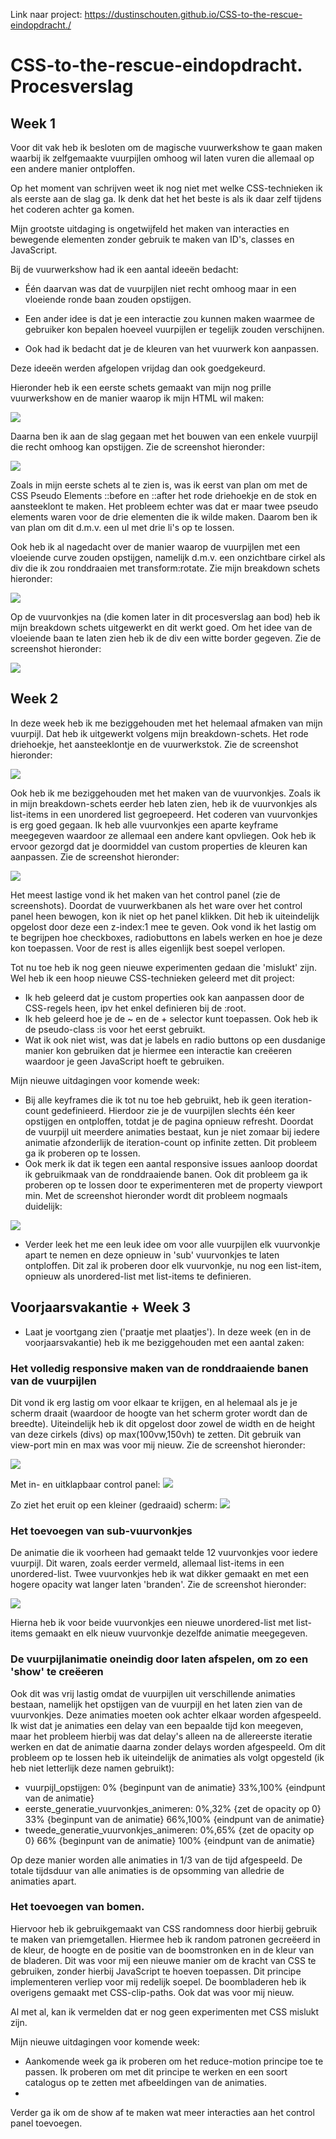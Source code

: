 Link naar project: https://dustinschouten.github.io/CSS-to-the-rescue-eindopdracht./

# CSS-to-the-rescue-eindopdracht. Procesverslag

## Week 1

Voor dit vak heb ik besloten om de magische vuurwerkshow te gaan maken waarbij ik zelfgemaakte vuurpijlen omhoog wil laten vuren die allemaal op een andere manier ontploffen.

Op het moment van schrijven weet ik nog niet met welke CSS-technieken ik als eerste aan de slag ga. Ik denk dat het het beste is als ik daar zelf tijdens het coderen achter ga komen.

Mijn grootste uitdaging is ongetwijfeld het maken van interacties en bewegende elementen zonder gebruik te maken van ID's, classes en JavaScript.

Bij de vuurwerkshow had ik een aantal ideeën bedacht:

- Één daarvan was dat de vuurpijlen niet recht omhoog maar in een vloeiende ronde baan zouden opstijgen.

- Een ander idee is dat je een interactie zou kunnen maken waarmee de gebruiker kon bepalen hoeveel vuurpijlen er tegelijk zouden verschijnen.

- Ook had ik bedacht dat je de kleuren van het vuurwerk kon aanpassen.

Deze ideeën werden afgelopen vrijdag dan ook goedgekeurd.

Hieronder heb ik een eerste schets gemaakt van mijn nog prille vuurwerkshow en de manier waarop ik mijn HTML wil maken:

![](Documentatie/Week_1/Eerste_schets.jpg)

Daarna ben ik aan de slag gegaan met het bouwen van een enkele vuurpijl die recht omhoog kan opstijgen. Zie de screenshot hieronder:

![](Documentatie/Week_1/Screenshot_1.png)

Zoals in mijn eerste schets al te zien is, was ik eerst van plan om met de CSS Pseudo Elements ::before en ::after het rode driehoekje en de stok en aansteeklont te maken. Het probleem echter was dat er maar twee pseudo elements waren voor de drie elementen die ik wilde maken. Daarom ben ik van plan om dit d.m.v. een ul met drie li's op te lossen.

Ook heb ik al nagedacht over de manier waarop de vuurpijlen met een vloeiende curve zouden opstijgen, namelijk d.m.v. een onzichtbare cirkel als div die ik zou ronddraaien met transform:rotate.
Zie mijn breakdown schets hieronder:

![](Documentatie/Week_1/Breakdown_schets.png)

Op de vuurvonkjes na (die komen later in dit procesverslag aan bod) heb ik mijn breakdown schets uitgewerkt en dit werkt goed. Om het idee van de vloeiende baan te laten zien heb ik de div een witte border gegeven.
Zie de screenshot hieronder:

![](Documentatie/Week_1/Screenshot_2.png)

## Week 2
In deze week heb ik me beziggehouden met het helemaal afmaken van mijn vuurpijl. Dat heb ik uitgewerkt volgens mijn breakdown-schets. Het rode driehoekje, het aansteeklontje en de vuurwerkstok.
Zie de screenshot hieronder:

![](Documentatie/Week_2/Screenshot_1.png)

Ook heb ik me beziggehouden met het maken van de vuurvonkjes. Zoals ik in mijn breakdown-schets eerder heb laten zien, heb ik de vuurvonkjes als list-items in een unordered list gegroepeerd.
Het coderen van vuurvonkjes is erg goed gegaan. Ik heb alle vuurvonkjes een aparte keyframe meegegeven waardoor ze allemaal een andere kant opvliegen. Ook heb ik ervoor gezorgd dat je doormiddel van custom properties de kleuren kan aanpassen.
Zie de screenshot hieronder:

![](Documentatie/Week_2/Screenshot_2.png)

Het meest lastige vond ik het maken van het control panel (zie de screenshots). Doordat de vuurwerkbanen als het ware over het control panel heen bewogen, kon ik niet op het panel klikken. Dit heb ik uiteindelijk opgelost door deze een z-index:1 mee te geven. Ook vond ik het lastig om te begrijpen hoe checkboxes, radiobuttons en labels werken en hoe je deze kon toepassen. Voor de rest is alles eigenlijk best soepel verlopen.

Tot nu toe heb ik nog geen nieuwe experimenten gedaan die 'mislukt' zijn. Wel heb ik een hoop nieuwe CSS-technieken geleerd met dit project:
- Ik heb geleerd dat je custom properties ook kan aanpassen door de CSS-regels heen, ipv het enkel definieren bij de :root.
- Ik heb geleerd hoe je de ~ en de + selector kunt toepassen. Ook heb ik de pseudo-class :is voor het eerst gebruikt.
- Wat ik ook niet wist, was dat je labels en radio buttons op een dusdanige manier kon gebruiken dat je hiermee een interactie kan creëeren waardoor je geen JavaScript hoeft te gebruiken.

Mijn nieuwe uitdagingen voor komende week:
- Bij alle keyframes die ik tot nu toe heb gebruikt, heb ik geen iteration-count gedefinieerd. Hierdoor zie je de vuurpijlen slechts één keer opstijgen en ontploffen, totdat je de pagina opnieuw refresht. Doordat de vuurpijl uit meerdere animaties bestaat, kun je niet zomaar bij iedere animatie afzonderlijk de iteration-count op infinite zetten. Dit probleem ga ik proberen op te lossen.
- Ook merk ik dat ik tegen een aantal responsive issues aanloop doordat ik gebruikmaak van de ronddraaiende banen. Ook dit probleem ga ik proberen op te lossen door te experimenteren met de property viewport min. Met de screenshot hieronder wordt dit probleem nogmaals duidelijk:

![](Documentatie/Week_2/Screenshot_3.png)

- Verder leek het me een leuk idee om voor alle vuurpijlen elk vuurvonkje apart te nemen en deze opnieuw in 'sub' vuurvonkjes te laten ontploffen. Dit zal ik proberen door elk vuurvonkje, nu nog een list-item, opnieuw als unordered-list met list-items te definieren.

## Voorjaarsvakantie + Week 3
- Laat je voortgang zien ('praatje met plaatjes').
In deze week (en in de voorjaarsvakantie) heb ik me beziggehouden met een aantal zaken:

### Het volledig responsive maken van de ronddraaiende banen van de vuurpijlen
Dit vond ik erg lastig om voor elkaar te krijgen, en al helemaal als je je scherm draait (waardoor de hoogte van het scherm groter wordt dan de breedte). Uiteindelijk heb ik dit opgelost door zowel de width en de height van deze cirkels (divs) op max(100vw,150vh) te zetten. Dit gebruik van view-port min en max was voor mij nieuw. Zie de screenshot hieronder:

![](Documentatie/Week_3/Screenshot_1.png)

Met in- en uitklapbaar control panel:
![](Documentatie/Week_3/Screenshot_2.png)

Zo ziet het eruit op een kleiner (gedraaid) scherm:
![](Documentatie/Week_3/Screenshot_3.png)

### Het toevoegen van sub-vuurvonkjes
De animatie die ik voorheen had gemaakt telde 12 vuurvonkjes voor iedere vuurpijl. Dit waren, zoals eerder vermeld, allemaal list-items in een unordered-list. Twee vuurvonkjes heb ik wat dikker gemaakt en met een hogere opacity wat langer laten 'branden'. Zie de screenshot hieronder: 

![](Documentatie/Week_3/Screenshot_4.png)

Hierna heb ik voor beide vuurvonkjes een nieuwe unordered-list met list-items gemaakt en elk nieuw vuurvonkje dezelfde animatie meegegeven.

### De vuurpijlanimatie oneindig door laten afspelen, om zo een 'show' te creëeren
Ook dit was vrij lastig omdat de vuurpijlen uit verschillende animaties bestaan, namelijk het opstijgen van de vuurpijl en het laten zien van de vuurvonkjes. Deze animaties moeten ook achter elkaar worden afgespeeld. Ik wist dat je animaties een delay van een bepaalde tijd kon meegeven, maar het probleem hierbij was dat delay's alleen na de allereerste iteratie werken en dat de animatie daarna zonder delays worden afgespeeld.
Om dit probleem op te lossen heb ik uiteindelijk de animaties als volgt opgesteld (ik heb niet letterlijk deze namen gebruikt):

- vuurpijl_opstijgen: 0% {beginpunt van de animatie} 33%,100% {eindpunt van de animatie}
- eerste_generatie_vuurvonkjes_animeren: 0%,32% {zet de opacity op 0} 33% {beginpunt van de animatie} 66%,100% {eindpunt van de animatie}
- tweede_generatie_vuurvonkjes_animeren: 0%,65% {zet de opacity op 0} 66% {beginpunt van de animatie} 100% {eindpunt van de animatie}

Op deze manier worden alle animaties in 1/3 van de tijd afgespeeld. De totale tijdsduur van alle animaties is de opsomming van alledrie de animaties apart.

### Het toevoegen van bomen.
Hiervoor heb ik gebruikgemaakt van CSS randomness door hierbij gebruik te maken van priemgetallen. Hiermee heb ik random patronen gecreëerd in de kleur, de hoogte en de positie van de boomstronken en in de kleur van de bladeren. Dit was voor mij een nieuwe manier om de kracht van CSS te gebruiken, zonder hierbij JavaScript te hoeven toepassen. Dit principe implementeren verliep voor mij redelijk soepel. De boombladeren heb ik overigens gemaakt met CSS-clip-paths. Ook dat was voor mij nieuw.

Al met al, kan ik vermelden dat er nog geen experimenten met CSS mislukt zijn.

Mijn nieuwe uitdagingen voor komende week:
- Aankomende week ga ik proberen om het reduce-motion principe toe te passen. Ik proberen om met dit principe te werken en een soort catalogus op te zetten met afbeeldingen van de animaties.
- 

Verder ga ik om de show af te maken wat meer interacties aan het control panel toevoegen.


